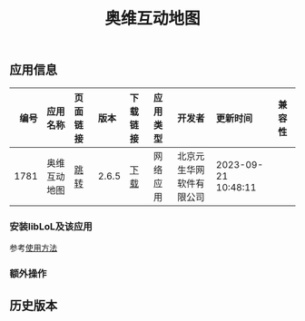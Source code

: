 ﻿---
id: 1781
title: 奥维互动地图
toc: true
weight: 1781
---

## 应用信息 
|   编号 | 应用名称   | 页面链接                                        | 版本    | 下载链接                                                                             | 应用类型   | 开发者          | 更新时间                | 兼容性   |
|-----:|:-------|:--------------------------------------------|:------|:---------------------------------------------------------------------------------|:-------|:-------------|:--------------------|:------|
| 1781 | 奥维互动地图 | [跳转](http://app.loongapps.cn/#/detail/1781) | 2.6.5 | [下载](http://113.24.212.22:8090/upload/file/com.ovital.map_2.6.5_loongarch64.deb) | 网络应用   | 北京元生华网软件有限公司 | 2023-09-21 10:48:11 |       |
### 安装libLoL及该应用 
参考[使用方法](/docs/usage) 
### 额外操作 


## 历史版本 
 